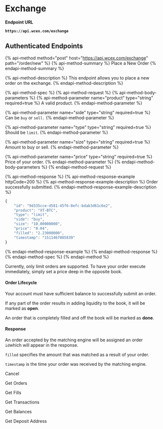 # Exchange

**Endpoint URL**

**`https://api.wcex.com/exchange`**

## Authenticated Endpoints

{% api-method method="post" host="https://api.wcex.com/exchange" path="/order/new" %}
{% api-method-summary %}
Place a New Order
{% endapi-method-summary %}

{% api-method-description %}
This endpoint allows you to place a new order on the exchange.
{% endapi-method-description %}

{% api-method-spec %}
{% api-method-request %}
{% api-method-body-parameters %}
{% api-method-parameter name="product" type="string" required=true %}
A valid product.
{% endapi-method-parameter %}

{% api-method-parameter name="side" type="string" required=true %}
Can be `buy` or `sell.`
{% endapi-method-parameter %}

{% api-method-parameter name="type" type="string" required=true %}
Should be `limit`.
{% endapi-method-parameter %}

{% api-method-parameter name="size" type="string" required=true %}
Amount to buy or sell.
{% endapi-method-parameter %}

{% api-method-parameter name="price" type="string" required=true %}
Price of your order.
{% endapi-method-parameter %}
{% endapi-method-body-parameters %}
{% endapi-method-request %}

{% api-method-response %}
{% api-method-response-example httpCode=200 %}
{% api-method-response-example-description %}
Order successfully submitted.
{% endapi-method-response-example-description %}

```javascript
{
    "id": "9d335cce-d581-45f6-8efc-bdab3d61c6e2",
    "product": "XT-BTC",
    "type": "limit",
    "side": "buy",
    "size": "10.00000000",
    "price": "0.04",
    "filled": "2.23000000",
    "timestamp": "1511467005839"
}
```
{% endapi-method-response-example %}
{% endapi-method-response %}
{% endapi-method-spec %}
{% endapi-method %}

Currently, only limit orders are supported. To have your order execute immediately, simply set a price deep in the opposite book.

#### Order Lifecycle

Your account must have sufficient balance to successfully submit an order.

If any part of the order results in adding liquidity to the book, it will be marked as **open**.

An order that is completely filled and off the book will be marked as **done**.

#### Response

An order accepted by the matching engine will be assigned an order `id`which will appear in the response.

`filled` specifies the amount that was matched as a result of your order.

`timestamp` is the time your order was received by the matching engine.

Cancel

Get Orders

Get Fills

Get Transactions

Get Balances

Get Deposit Address

